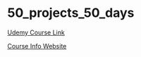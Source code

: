 # 50_projects_50_days

[Udemy Course Link](https://www.udemy.com/course/50-projects-50-days/?src=sac&kw=50+projects)

[Course Info Website](https://50projects50days.com/)
